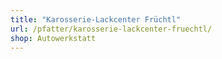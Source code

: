 ```yaml
---
title: "Karosserie-Lackcenter Früchtl"
url: /pfatter/karosserie-lackcenter-fruechtl/
shop: Autowerkstatt
---
```

